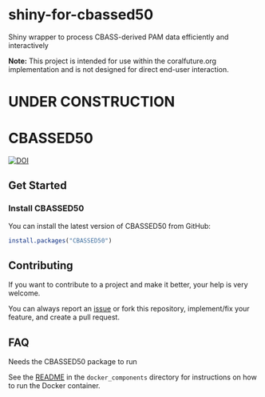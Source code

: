# shiny-for-cbassed50
Shiny wrapper to process CBASS-derived PAM data efficiently and interactively

**Note:** This project is intended for use within the coralfuture.org implementation and is not designed for direct end-user interaction.

# UNDER CONSTRUCTION

# CBASSED50

[![DOI](https://zenodo.org/badge/DOI/10.5281/zenodo.14295140.svg)](https://doi.org/10.5281/zenodo.14295140)

<!-- ## Overview

R package to process CBASS-derived PAM data. Minimal requirements are PAM data (or data from any other continuous variable that changes with temperature, e.g. relative bleaching scores) from 4 samples (e.g., nubbins) subjected to 4 temperature profiles of at least 2 colonies from 1 coral species from 1 site. Please refer to the [CBASS method paper](https://aslopubs.onlinelibrary.wiley.com/doi/10.1002/lom3.10555) for in-depth information regarding CBASS acute thermal stress assays, ED50 thermal thresholds, etc.

Evensen, N. R., Parker, K. E., Oliver, T. A., Palumbi, S. R., Logan, C. A., Ryan, J. S., Klepac, C. N., Perna, G., Warner, M. E., Voolstra, C. R., & Barshis, D. J. (2023). The Coral Bleaching Automated Stress System (CBASS): A low‐cost, portable system for standardized empirical assessments of coral thermal limits. Limnology and Oceanography, Methods / ASLO, 21(7), 421--434. <https://doi.org/10.1002/lom3.10555> -->

## Get Started
### Install CBASSED50

You can install the latest version of CBASSED50 from GitHub:

``` r
install.packages("CBASSED50")
```

## Contributing

If you want to contribute to a project and make it better, your help is very welcome.

You can always report an [issue](https://github.com/ColinL1/shiny-for-cbassed50/issues) or fork this repository, implement/fix your feature, and create a pull request.

## FAQ
Needs the CBASSED50 package to run

See the [README](docker_components/README.md) in the `docker_components` directory for instructions on how to run the Docker container.
